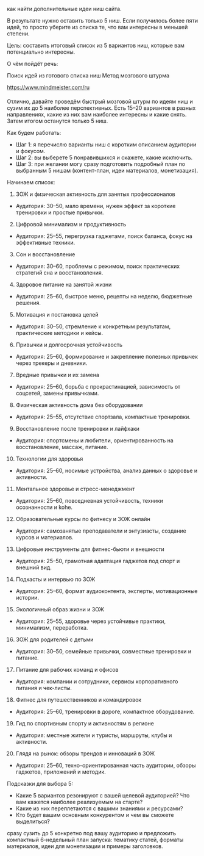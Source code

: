 как найти дополнительные идеи ниш сайта. 

 

В результате нужно оставить только 5 ниш. Если получилось более пяти идей, то просто уберите из списка те, что вам интересны в меньшей степени.  



Цель: составить итоговый список из 5 вариантов ниш, которые вам потенциально интересны. 



О чём пойдёт речь:

Поиск идей из готового списка ниш
Метод мозгового штурма

https://www.mindmeister.com/ru



####

Отлично, давайте проведём быстрый мозговой штурм по идеям ниш и сузим их до 5 наиболее перспективных. Есть 15–20 вариантов в разных направлениях, какие из них вам наиболее интересны и какие снять. Затем итогом останутся только 5 ниш.

Как будем работать:
- Шаг 1: я перечислю варианты ниш с коротким описанием аудитории и фокусом.
- Шаг 2: вы выберете 5 понравившихся и скажете, какие исключить.
- Шаг 3: при желании могу сразу подготовить подробный план по выбранным 5 нишам (контент-план, идеи материалов, монетизация).

Начинаем список:

1) ЗОЖ и физическая активность для занятых профессионалов
- Аудитория: 30–50, мало времени, нужен эффект за короткие тренировки и простые привычки.

2) Цифровой минимализм и продуктивность
- Аудитория: 25–55, перегрузка гаджетами, поиск баланса, фокус на эффективные техники.

3) Сон и восстановление
- Аудитория: 30–60, проблемы с режимом, поиск практических стратегий сна и восстановления.

4) Здоровое питание на занятой жизни
- Аудитория: 25–60, быстрое меню, рецепты на неделю, бюджетные решения.

5) Мотивация и постановка целей
- Аудитория: 30–50, стремление к конкретным результатам, практические методики и кейсы.

6) Привычки и долгосрочная устойчивость
- Аудитория: 25–60, формирование и закрепление полезных привычек через трекеры и дневники.

7) Вредные привычки и их замена
- Аудитория: 25–60, борьба с прокрастинацией, зависимость от соцсетей, замены привычками.

8) Физическая активность дома без оборудовании
- Аудитория: 25–55, отсутствие спортзала, компактные тренировки.

9) Восстановление после тренировки и лайфхаки
- Аудитория: спортсмены и любители, ориентированность на восстановление, массаж, питание.

10) Технологии для здоровья
- Аудитория: 25–60, носимые устройства, анализ данных о здоровье и активности.

11) Ментальное здоровье и стресс-менеджмент
- Аудитория: 25–60, повседневная устойчивость, техники осознанности и kohe.

12) Образовательные курсы по фитнесу и ЗОЖ онлайн
- Аудитория: самозанятые преподаватели и энтузиасты, создание курсов и материалов.

13) Цифровые инструменты для фитнес-бьюти и внешности
- Аудитория: 25–50, грамотная адаптация гаджетов под спорт и внешний вид.

14) Подкасты и интервью по ЗОЖ
- Аудитория: 25–60, формат аудиоконтента, эксперты, мотивационные истории.

15) Экологичный образ жизни и ЗОЖ
- Аудитория: 25–55, здоровье через устойчивые практики, минимализм, переработка.

16) ЗОЖ для родителей с детьми
- Аудитория: 30–50, семейные привычки, совместные тренировки и питание.

17) Питание для рабочих команд и офисов
- Аудитория: компании и сотрудники, сервисы корпоративного питания и чек-листы.

18) Фитнес для путешественников и командировок
- Аудитория: 25–60, тренировки в дороге, компактное оборудование.

19) Гид по спортивным спорту и активностям в регионе
- Аудитория: местные жители и туристы, маршруты, клубы и активности.

20) Глядя на рынок: обзоры трендов и инноваций в ЗОЖ
- Аудитория: 25–60, техно-ориентированная часть аудитории, обзоры гаджетов, приложений и методик.

Подсказки для выбора 5:
- Какие 5 вариантов резонируют с вашей целевой аудиторией? Что вам кажется наиболее реализуемым на старте?
- Какие из них переплетаются с вашими знаниями и ресурсами?
- Кто будет вашим основным конкурентом и чем вы сможете выделиться?

сразу сузить до 5 конкретно под вашу аудиторию и предложить компактный 6-недельный план запуска: тематику статей, форматы материалов, идеи для монетизации и примеры заголовков.
